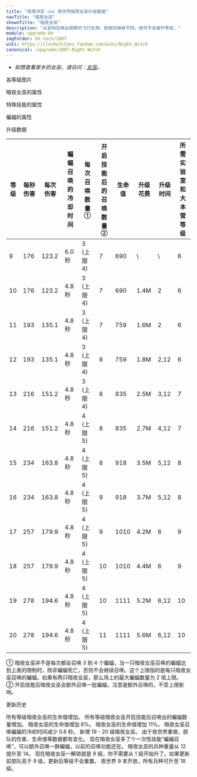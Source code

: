 ```yaml
---
title: "部落冲突 coc 夜世界暗夜女巫升级数据"
navTitle: "暗夜女巫"
shownTitle: "暗夜女巫"
description: "从容地召唤出成群的飞行生物，和她的妹妹不同，她可不会破坏草皮。"
module: upgrade-bh
imgFolder: bh_tech/1007
wiki: https://clashofclans.fandom.com/wiki/Night_Witch
canonical: /upgrade/1007-Night-Witch
---
```


- *如想查看家乡的女巫，请访问：[女巫](/upgrade/0084-Witch)。*

<UnitInfo :folder="$frontmatter.imgFolder" imgSrc="Night_Witch_info.png" :imgAlt="$frontmatter.navTitle" :description="$frontmatter.description" />

<SmallTitle>各等级图片</SmallTitle>

<Panel>
    <UnitImgGroup :folder="$frontmatter.imgFolder">
        <UnitImg imgTitle="9 - 11 级" imgSrc="Night_Witch9.png" />
        <UnitImg imgTitle="12 - 15 级" imgSrc="Night_Witch12.png" />
        <UnitImg imgTitle="16 - 17 级" imgSrc="Night_Witch16.png" />
        <UnitImg imgTitle="18 - 19 级" imgSrc="Night_Witch18.png" />
        <UnitImg imgTitle="20 级" imgSrc="Night_Witch20.png" />
        <UnitImg imgTitle="蝙蝠" imgSrc="Night_Witch_Bat1.png" />
    </UnitImgGroup>
</Panel>

<SmallTitle>暗夜女巫的属性</SmallTitle>

<UnitProperties>
    <UnitProperty pKey="部队类型" pValue="地面远程单位" />
    <UnitProperty pKey="攻击偏好" pValue="无" />
    <UnitProperty pKey="伤害类型" pValue="范围伤害" />
    <UnitProperty pKey="伤害半径" pValue="0.3 格" />
    <UnitProperty pKey="攻击的目标" pValue="地面和空中目标" />
    <UnitProperty pKey="部队重量" pValue="14" />
    <UnitProperty pKey="移动速度" pValue="1.5 格/秒" />
    <UnitProperty pKey="攻击速度" pValue="0.7 秒/次" />
    <UnitProperty pKey="攻击距离" pValue="4 格" />
    <UnitProperty pKey="每个兵营的部队数量" pValue="1" />
    <UnitProperty pKey="所需训练营等级" pValue="8" />
    <UnitProperty pKey="所需夜世界大本等级" pValue="6" />
</UnitProperties>

<SmallTitle>特殊技能的属性</SmallTitle>

<UnitProperties>
    <UnitProperty pKey="技能名称" pValue="蝙蝠召唤" />
    <UnitProperty pKey="技能类型" pValue="一次性技能" />
    <UnitProperty pKey="技能描述" pValue="额外召唤一群蝙蝠" />
</UnitProperties>

<SmallTitle>蝙蝠的属性</SmallTitle>

<UnitProperties>
    <UnitProperty pKey="部队类型" pValue="空中单位" />
    <UnitProperty pKey="攻击偏好" pValue="无" />
    <UnitProperty pKey="伤害类型" pValue="单体伤害" />
    <UnitProperty pKey="攻击的目标" pValue="地面和空中目标" />
    <UnitProperty pKey="移动速度" pValue="7 格/秒" />
    <UnitProperty pKey="攻击速度" pValue="2 秒/次" />
    <UnitProperty pKey="攻击距离" pValue="0.3 格" />
    <UnitProperty pKey="每秒伤害" pValue="20" />
    <UnitProperty pKey="每次伤害" pValue="40" />
    <UnitProperty pKey="生命值" pValue="10" />
</UnitProperties>

<SmallTitle>升级数据</SmallTitle>

<script setup>
const tableExtraInfo = [
    {
        "column": 7,
        "type": "cost",
        "gpClass": "research",
        "icon": "Elixir2"
    },
    {
        "column": 8,
        "type": "time",
        "gpClass": "research"
    }
];
</script>

<UnitTable :tableExtraInfo="tableExtraInfo">

| 等级 | 每秒伤害 | 每次伤害|蝙蝠召唤的<br>冷却时间|每次召唤数量<sup>①</sup>|开启技能后的<br>召唤数量<sup>②</sup>|  生命值  | 升级花费 | 升级时间 |所需实验室和<br>大本营等级|
| ---- |   ---   |   ---  |         ---        |           ---         |                ---                |   ---   |   ---   |    ---   |           ---          |
|   9  |   176   |  123.2 |        6.0 秒      |        3 (上限 4)      |                 7                |    690   |    \    |     \    |            6          |
|  10  |   176   |  123.2 |        4.8 秒      |        3 (上限 4)      |                 7                |    690   |   1.4M  |  2       |            6          |
|  11  |   193   |  135.1 |        4.8 秒      |        3 (上限 4)      |                 7                |    759   |   1.6M  |  2       |            6          |
|  12  |   193   |  135.1 |        4.8 秒      |        3 (上限 4)      |                 8                |    759   |   1.8M  |  2,12    |            6          |
|  13  |   216   |  151.2 |        4.8 秒      |        3 (上限 4)      |                 8                |    835   |   2.5M  |  3,12    |            7          |
|  14  |   216   |  151.2 |        4.8 秒      |        4 (上限 5)      |                 8                |    835   |   2.7M  |  4,12    |            7          |
|  15  |   234   |  163.8 |        4.8 秒      |        4 (上限 5)      |                 8                |    918   |   3.5M  |  5,12    |            8          |
|  16  |   234   |  163.8 |        4.8 秒      |        4 (上限 5)      |                 9                |    918   |   3.7M  |  5,12    |            8          |
|  17  |   257   |  179.9 |        4.8 秒      |        4 (上限 5)      |                 9                |   1010   |   4.2M  |  6       |            9          |
|  18  |   257   |  179.9 |        4.8 秒      |        4 (上限 5)      |                10                |   1010   |   4.4M  |  6       |            9          |
|  19  |   278   |  194.6 |        4.8 秒      |        4 (上限 5)      |                10                |   1111   |   5.2M  |  6,12    |           10          |
|  20  |   278   |  194.6 |        4.8 秒      |        4 (上限 5)      |                11                |   1111   |   5.6M  |  6,12    |           10          |
</UnitTable>

① 暗夜女巫并不是每次都会召唤 3 到 4 个蝙蝠，当一只暗夜女巫召唤的蝙蝠达到上表的限制时，除非蝙蝠死亡，否则不会继续召唤。这个上限指的是每只暗夜女巫召唤的蝙蝠，如果有两只暗夜女巫，那么场上的最大蝙蝠数量为 2 倍上限。<br>
② 开启技能后暗夜女巫会额外召唤一批蝙蝠，注意是额外召唤的，不受上限影响。

<SmallTitle>更新历史</SmallTitle>

<Timeline>
    <TimelineItem date="2024/02/27">
        <TimelineRow>所有等级暗夜女巫的生命值增加。</TimelineRow>
        <TimelineRow>所有等级暗夜女巫开启技能后召唤出的蝙蝠数量增加。</TimelineRow>
    </TimelineItem>
    <TimelineItem date="2023/10/20">
        <TimelineRow>暗夜女巫的生命值增加 6%。</TimelineRow>
    </TimelineItem>
    <TimelineItem date="2023/10/09">
        <TimelineRow>暗夜女巫的生命值增加 11%。</TimelineRow>
        <TimelineRow>暗夜女巫召唤蝙蝠的冷却时间减少 0.8 秒。</TimelineRow>
    </TimelineItem>
    <TimelineItem date="2023/05/15">
        <TimelineRow>新增 19 - 20 级暗夜女巫。</TimelineRow>
        <TimelineRow>由于夜世界重做，部队的伤害、生命值等数据都有变化。</TimelineRow>
        <TimelineRow>现在暗夜女巫多了个一次性技能“蝙蝠召唤”，可以额外召唤一群蝙蝠，以前的召唤功能还在。</TimelineRow>
        <TimelineRow>暗夜女巫的兵种重量从 12 提升至 14。</TimelineRow>
        <TimelineRow>现在暗夜女巫一解锁就是 9 级，你不需要从 1 级开始升了。如果更新前部队高于 9 级，更新后等级不会重置。</TimelineRow>
    </TimelineItem>
    <TimelineItem date="2019/06/18">
        <TimelineRow>夜世界 9 本开放，所有兵种可升至 18 级。</TimelineRow>
    </TimelineItem>
    <TimelineItem :historyBottom="true" />
</Timeline>